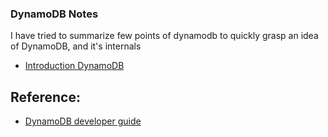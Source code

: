 ### DynamoDB Notes
I have tried to summarize few points of dynamodb to quickly grasp an idea of DynamoDB, and it's internals
* [Introduction DynamoDB](introduction.md)

## Reference:
* [DynamoDB developer guide](https://docs.aws.amazon.com/amazondynamodb/latest/developerguide/Introduction.html)